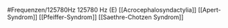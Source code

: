 #Frequenzen/125780Hz
125780 Hz (E)
[[Acrocephalosyndactylia]]
[[Apert-Syndrom]]
[[Pfeiffer-Syndrom]]
[[Saethre-Chotzen Syndrom]]